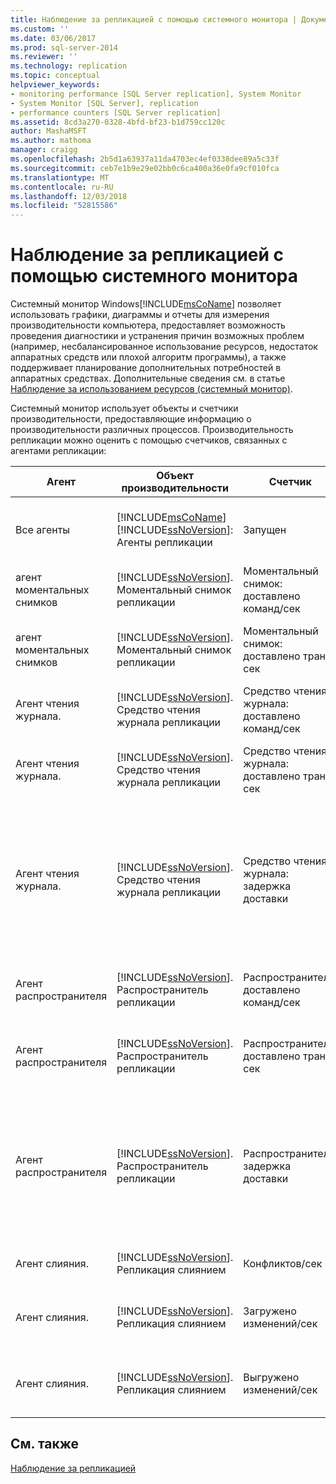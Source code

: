 ```yaml
---
title: Наблюдение за репликацией с помощью системного монитора | Документация Майкрософт
ms.custom: ''
ms.date: 03/06/2017
ms.prod: sql-server-2014
ms.reviewer: ''
ms.technology: replication
ms.topic: conceptual
helpviewer_keywords:
- monitoring performance [SQL Server replication], System Monitor
- System Monitor [SQL Server], replication
- performance counters [SQL Server replication]
ms.assetid: 8cd3a270-0328-4bfd-bf23-b1d759cc120c
author: MashaMSFT
ms.author: mathoma
manager: craigg
ms.openlocfilehash: 2b5d1a63937a11da4703ec4ef0338dee89a5c33f
ms.sourcegitcommit: ceb7e1b9e29e02bb0c6ca400a36e0fa9cf010fca
ms.translationtype: MT
ms.contentlocale: ru-RU
ms.lasthandoff: 12/03/2018
ms.locfileid: "52815586"
---
```

# <a name="monitoring-replication-with-system-monitor"></a>Наблюдение за репликацией с помощью системного монитора
  Системный монитор Windows[!INCLUDE[msCoName](../../../includes/msconame-md.md)] позволяет использовать графики, диаграммы и отчеты для измерения производительности компьютера, предоставляет возможность проведения диагностики и устранения причин возможных проблем (например, несбалансированное использование ресурсов, недостаток аппаратных средств или плохой алгоритм программы), а также поддерживает планирование дополнительных потребностей в аппаратных средствах. Дополнительные сведения см. в статье [Наблюдение за использованием ресурсов (системный монитор)](../../performance-monitor/monitor-resource-usage-system-monitor.md).  
  
 Системный монитор использует объекты и счетчики производительности, предоставляющие информацию о производительности различных процессов. Производительность репликации можно оценить с помощью счетчиков, связанных с агентами репликации:  
  
|Агент|Объект производительности|Счетчик|Описание|  
|-----------|------------------------|-------------|-----------------|  
|Все агенты|[!INCLUDE[msCoName](../../../includes/msconame-md.md)] [!INCLUDE[ssNoVersion](../../../includes/ssnoversion-md.md)]: Агенты репликации|Запущен|Число агентов репликации, запущенных в данный момент времени.|  
|агент моментальных снимков|[!INCLUDE[ssNoVersion](../../../includes/ssnoversion-md.md)]. Моментальный снимок репликации|Моментальный снимок: доставлено команд/сек|Число команд, доставленных распространителю в секунду.|  
|агент моментальных снимков|[!INCLUDE[ssNoVersion](../../../includes/ssnoversion-md.md)]. Моментальный снимок репликации|Моментальный снимок: доставлено транз./сек|Количество транзакций, доставленных распространителю за секунду.|  
|Агент чтения журнала.|[!INCLUDE[ssNoVersion](../../../includes/ssnoversion-md.md)]. Средство чтения журнала репликации|Средство чтения журнала: доставлено команд/сек|Число команд, доставленных распространителю в секунду.|  
|Агент чтения журнала.|[!INCLUDE[ssNoVersion](../../../includes/ssnoversion-md.md)]. Средство чтения журнала репликации|Средство чтения журнала: доставлено транз./сек|Количество транзакций, доставленных распространителю за секунду.|  
|Агент чтения журнала.|[!INCLUDE[ssNoVersion](../../../includes/ssnoversion-md.md)]. Средство чтения журнала репликации|Средство чтения журнала: задержка доставки|Текущее количество времени, в миллисекундах, прошедшего с момента применения транзакций на издателе до момента доставки транзакций распространителю.|  
|Агент распространителя|[!INCLUDE[ssNoVersion](../../../includes/ssnoversion-md.md)]. Распространитель репликации|Распространитель: доставлено команд/сек|Количество команд, доставленных подписчику за секунду.|  
|Агент распространителя|[!INCLUDE[ssNoVersion](../../../includes/ssnoversion-md.md)]. Распространитель репликации|Распространитель: доставлено транз./сек|Количество транзакций, доставленных подписчику за секунду.|  
|Агент распространителя|[!INCLUDE[ssNoVersion](../../../includes/ssnoversion-md.md)]. Распространитель репликации|Распространитель: задержка доставки|Текущее количество времени, в миллисекундах, прошедшего с момента доставки транзакций распространителю до момента применения транзакций у подписчика.|  
|Агент слияния.|[!INCLUDE[ssNoVersion](../../../includes/ssnoversion-md.md)]. Репликация слиянием|Конфликтов/сек|Число конфликтов в секунду во время процесса слияния.|  
|Агент слияния.|[!INCLUDE[ssNoVersion](../../../includes/ssnoversion-md.md)]. Репликация слиянием|Загружено изменений/сек|Число строк в секунду, реплицированных с издателя на подписчик.|  
|Агент слияния.|[!INCLUDE[ssNoVersion](../../../includes/ssnoversion-md.md)]. Репликация слиянием|Выгружено изменений/сек|Число строк в секунду, реплицируемых с подписчика на издатель.|  
  
## <a name="see-also"></a>См. также  
 [Наблюдение за репликацией](../monitoring-replication.md)  
  
  
